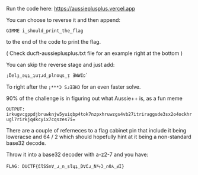 Run the code here: https://aussieplusplus.vercel.app

You can choose to reverse it and then append:

``GIMME i_should_print_the_flag`` 

to the end of the code to print the flag. 

 ( Check ducft-aussieplusplus.txt file for an example right at the bottom )

You can skip the reverse stage and just add:

``;ƃɐlɟ_ǝɥʇ_ʇuᴉɹd_plnoɥs_ᴉ ƎWWIפ` ``

To right after the ` ¡***Ɔ SɹƎƎHƆ ` for an even faster solve.


90% of the challenge is in figuring out what Aussie++ is, as a fun meme

``OUTPUT: irkugvcgppdjbruwknjw5yuiqbp4tok7nzpxhruwzgs4vb27itriraggsde3sx2o4ockhrugl7rirkjq4kcyix7cqszes7i=``

There are a couple of referneces to a flag cabinet pin that include it being loweracse and 64 / 2 which should hopefully hint at it
being a non-standard base32 decode.

Throw it into a base32 decoder with a-z2-7 and you have:

``FLAG: DUCTF{ƐƖSSn∀_ɹ_n_sƖɥʇ_D∀Ɛɹ_NㄣƆ_∩0⅄_ℲI}``


